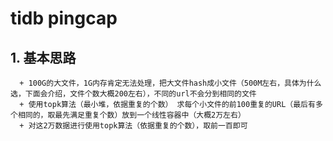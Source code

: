 # tidb pingcap
  ## 1. 基本思路
      + 100G的大文件，1G内存肯定无法处理，把大文件hash成小文件（500M左右，具体为什么选，下面会介绍，文件个数大概200左右），不同的url不会分到相同的文件
      + 使用topk算法（最小堆，依据重复的个数） 求每个小文件的前100重复的URL（最后有多个相同的，取最先满足重复个数）放到一个线性容器中（大概2万左右）
      + 对这2万数据进行使用topk算法（依据重复的个数），取前一百即可
      
